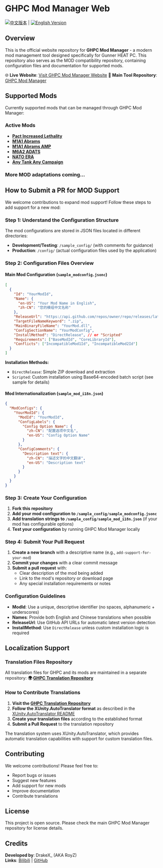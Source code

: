 # GHPC Mod Manager Web

[![中文版本](https://img.shields.io/badge/README-%E4%B8%AD%E6%96%87-red)](README.zh-CN.md) | [![English Version](https://img.shields.io/badge/README-English-blue)](README.md)

## Overview

This is the official website repository for **GHPC Mod Manager** - a modern mod management tool designed specifically for Gunner HEAT PC. This repository also serves as the MOD compatibility repository, containing configuration files and documentation for supported mods.

🌐 **Live Website**: [Visit GHPC Mod Manager Website](https://GHPC.DMR.gg/)
🚀 **Main Tool Repository**: [GHPC Mod Manager](https://github.com/RoyZ-iwnl/GHPC-Mod-Manager)

## Supported Mods

Currently supported mods that can be managed through GHPC Mod Manager:

### Active Mods
- **[Pact Increased Lethality](https://github.com/thebeninator/Pact-Increased-Lethality)**
- **[M1A1 Abrams](https://github.com/thebeninator/M1A1Abrams)**
- **[M1A1 Abrams AMP](https://github.com/Cyances/M1A1AbramsAMP)**
- **[M6A2 ADATS](https://github.com/Cyances/M6A2-ADATS)**
- **[NATO ERA](https://github.com/Cyances/NATO-ERA)**
- **[Any Tank Any Campaign](https://github.com/Cyances/Any-Tank-Any-Campaign)**

### More MOD adaptations coming...

## How to Submit a PR for MOD Support

We welcome contributions to expand mod support! Follow these steps to add support for a new mod:

### Step 1: Understand the Configuration Structure

The mod configurations are stored in JSON files located in different directories:
- **Development/Testing**: `/sample_config/` (with comments for guidance)
- **Production**: `/config/` (actual configuration files used by the application)

### Step 2: Configuration Files Overview

#### Main Mod Configuration (`sample_modconfig.jsonc`)
```json
[
  {
    "Id": "YourModId",
    "Name": {
      "en-US": "Your Mod Name in English",
      "zh-CN": "您的模组中文名称"
    },
    "ReleaseUrl": "https://api.github.com/repos/owner/repo/releases/latest",
    "TargetFileNameKeyword": ".zip",
    "MainBinaryFileName": "YourMod.dll",
    "ConfigSectionName": "YourModConfig",
    "InstallMethod": "DirectRelease", // or "Scripted"
    "Requirements": ["BaseModId", "CoreLibraryId"],
    "Conflicts": ["IncompatibleMod1Id", "IncompatibleMod2Id"]
  }
]
```

**Installation Methods:**
- `DirectRelease`: Simple ZIP download and extraction
- `Scripted`: Custom installation using Base64-encoded batch script (see sample for details)

#### Mod Internationalization (`sample_mod_i18n.json`)
```json
{
  "ModConfigs": {
    "YourModId": {
      "ModId": "YourModId",
      "ConfigLabels": {
        "Config Option Name": {
          "zh-CN": "配置选项中文名",
          "en-US": "Config Option Name"
        }
      },
      "ConfigComments": {
        "Description text": {
          "zh-CN": "描述文字的中文翻译",
          "en-US": "Description text"
        }
      }
    }
  }
}
```

### Step 3: Create Your Configuration

1. **Fork this repository**
2. **Add your mod configuration to `/sample_config/sample_modconfig.jsonc`**
3. **Add translation strings to `/sample_config/sample_mod_i18n.json`** (if your mod has configurable options)
4. **Test your configuration** by running GHPC Mod Manager locally

### Step 4: Submit Your Pull Request

1. **Create a new branch** with a descriptive name (e.g., `add-support-for-your-mod`)
2. **Commit your changes** with a clear commit message
3. **Submit a pull request** with:
   - Clear description of the mod being added
   - Link to the mod's repository or download page
   - Any special installation requirements or notes

### Configuration Guidelines

- **ModId**: Use a unique, descriptive identifier (no spaces, alphanumeric + underscores)
- **Names**: Provide both English and Chinese translations when possible
- **ReleaseUrl**: Use GitHub API URLs for automatic latest version detection
- **InstallMethod**: Use `DirectRelease` unless custom installation logic is required

## Localization Support

### Translation Files Repository
All translation files for GHPC and its mods are maintained in a separate repository:
**🌍 [GHPC Translation Repository](https://github.com/RoyZ-iwnl/ghpc-translation)**

### How to Contribute Translations

1. **Visit the [GHPC Translation Repository](https://github.com/RoyZ-iwnl/ghpc-translation)**
2. **Follow the XUnity.AutoTranslator format** as described in the [XUnity.AutoTranslator README](https://github.com/bbepis/XUnity.AutoTranslator/blob/master/README.md)
3. **Create your translation files** according to the established format
4. **Submit a Pull Request** to the translation repository

The translation system uses XUnity.AutoTranslator, which provides automatic translation capabilities with support for custom translation files.

## Contributing

We welcome contributions! Please feel free to:
- Report bugs or issues
- Suggest new features
- Add support for new mods
- Improve documentation
- Contribute translations

## License

This project is open source. Please check the main GHPC Mod Manager repository for license details.

## Credits

**Developed by**: DrakeX_ (AKA RoyZ)  
**Links**: [Bilibili](https://space.bilibili.com/3493285595187364) | [GitHub](https://github.com/RoyZ-iwnl/GHPC-Mod-Manager)